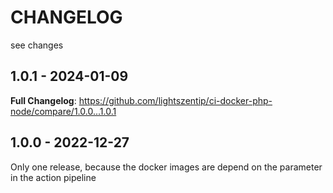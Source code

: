 # CHANGELOG

see changes

## 1.0.1 - 2024-01-09

<!-- Release notes generated using configuration in .github/release.yml at main -->
**Full Changelog**: https://github.com/lightszentip/ci-docker-php-node/compare/1.0.0...1.0.1

## 1.0.0 - 2022-12-27

Only one release, because the docker images are depend on the parameter in the action pipeline
